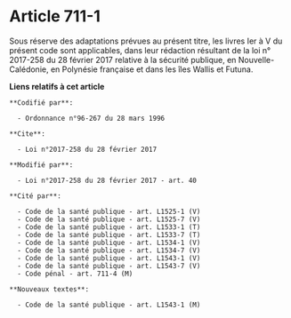 # Article 711-1

Sous réserve des adaptations prévues au présent titre, les livres Ier à V du présent code sont applicables, dans leur
rédaction résultant de la loi n° 2017-258 du 28 février 2017 relative à la sécurité publique, en Nouvelle-Calédonie, en
Polynésie française et dans les îles Wallis et Futuna.

**Liens relatifs à cet article**

	**Codifié par**:

	  - Ordonnance n°96-267 du 28 mars 1996

	**Cite**:

	  - Loi n°2017-258 du 28 février 2017

	**Modifié par**:

	  - Loi n°2017-258 du 28 février 2017 - art. 40

	**Cité par**:

	  - Code de la santé publique - art. L1525-1 (V)
	  - Code de la santé publique - art. L1525-7 (V)
	  - Code de la santé publique - art. L1533-1 (T)
	  - Code de la santé publique - art. L1533-7 (T)
	  - Code de la santé publique - art. L1534-1 (V)
	  - Code de la santé publique - art. L1534-7 (V)
	  - Code de la santé publique - art. L1543-1 (V)
	  - Code de la santé publique - art. L1543-7 (V)
	  - Code pénal - art. 711-4 (M)

	**Nouveaux textes**:

	  - Code de la santé publique - art. L1543-1 (M)
